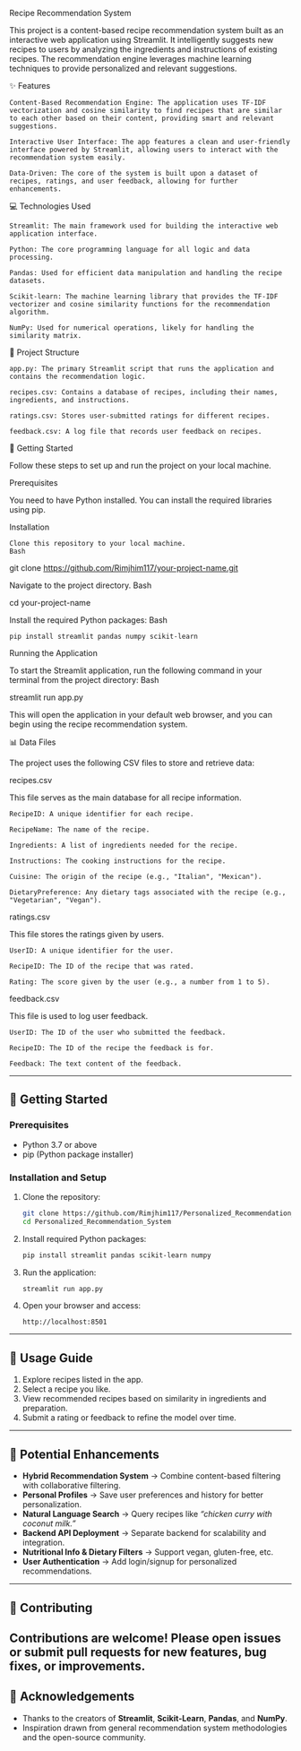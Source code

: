 Recipe Recommendation System

This project is a content-based recipe recommendation system built as an interactive web application using Streamlit. It intelligently suggests new recipes to users by analyzing the ingredients and instructions of existing recipes. The recommendation engine leverages machine learning techniques to provide personalized and relevant suggestions.

✨ Features

    Content-Based Recommendation Engine: The application uses TF-IDF vectorization and cosine similarity to find recipes that are similar to each other based on their content, providing smart and relevant suggestions.

    Interactive User Interface: The app features a clean and user-friendly interface powered by Streamlit, allowing users to interact with the recommendation system easily.

    Data-Driven: The core of the system is built upon a dataset of recipes, ratings, and user feedback, allowing for further enhancements.

💻 Technologies Used

    Streamlit: The main framework used for building the interactive web application interface.

    Python: The core programming language for all logic and data processing.

    Pandas: Used for efficient data manipulation and handling the recipe datasets.

    Scikit-learn: The machine learning library that provides the TF-IDF vectorizer and cosine similarity functions for the recommendation algorithm.

    NumPy: Used for numerical operations, likely for handling the similarity matrix.

📂 Project Structure

    app.py: The primary Streamlit script that runs the application and contains the recommendation logic.

    recipes.csv: Contains a database of recipes, including their names, ingredients, and instructions.

    ratings.csv: Stores user-submitted ratings for different recipes.

    feedback.csv: A log file that records user feedback on recipes.

🚀 Getting Started

Follow these steps to set up and run the project on your local machine.

Prerequisites

You need to have Python installed. You can install the required libraries using pip.

Installation

    Clone this repository to your local machine.
    Bash

git clone https://github.com/Rimjhim117/your-project-name.git

Navigate to the project directory.
Bash

cd your-project-name

Install the required Python packages:
Bash

    pip install streamlit pandas numpy scikit-learn

Running the Application

To start the Streamlit application, run the following command in your terminal from the project directory:
Bash

streamlit run app.py

This will open the application in your default web browser, and you can begin using the recipe recommendation system.

📊 Data Files

The project uses the following CSV files to store and retrieve data:

recipes.csv

This file serves as the main database for all recipe information.

    RecipeID: A unique identifier for each recipe.

    RecipeName: The name of the recipe.

    Ingredients: A list of ingredients needed for the recipe.

    Instructions: The cooking instructions for the recipe.

    Cuisine: The origin of the recipe (e.g., "Italian", "Mexican").

    DietaryPreference: Any dietary tags associated with the recipe (e.g., "Vegetarian", "Vegan").

ratings.csv

This file stores the ratings given by users.

    UserID: A unique identifier for the user.

    RecipeID: The ID of the recipe that was rated.

    Rating: The score given by the user (e.g., a number from 1 to 5).

feedback.csv

This file is used to log user feedback.

    UserID: The ID of the user who submitted the feedback.

    RecipeID: The ID of the recipe the feedback is for.

    Feedback: The text content of the feedback.

---

## 🚀 Getting Started

### Prerequisites
- Python 3.7 or above
- pip (Python package installer)

### Installation and Setup

1. Clone the repository:
    ```bash
    git clone https://github.com/Rimjhim117/Personalized_Recommendation_System.git
    cd Personalized_Recommendation_System
    ```

2. Install required Python packages:
    ```bash
    pip install streamlit pandas scikit-learn numpy
    ```

3. Run the application:
    ```bash
    streamlit run app.py
    ```

4. Open your browser and access:
    ```
    http://localhost:8501
    ```

---

## 📖 Usage Guide

1. Explore recipes listed in the app.  
2. Select a recipe you like.  
3. View recommended recipes based on similarity in ingredients and preparation.  
4. Submit a rating or feedback to refine the model over time.  

---

## 🔮 Potential Enhancements

- **Hybrid Recommendation System** → Combine content-based filtering with collaborative filtering.  
- **Personal Profiles** → Save user preferences and history for better personalization.  
- **Natural Language Search** → Query recipes like *“chicken curry with coconut milk.”*  
- **Backend API Deployment** → Separate backend for scalability and integration.  
- **Nutritional Info & Dietary Filters** → Support vegan, gluten-free, etc.  
- **User Authentication** → Add login/signup for personalized recommendations.  

---

## 🤝 Contributing

Contributions are welcome! Please open issues or submit pull requests for new features, bug fixes, or improvements.
---

## 🙌 Acknowledgements

- Thanks to the creators of **Streamlit**, **Scikit-Learn**, **Pandas**, and **NumPy**.  
- Inspiration drawn from general recommendation system methodologies and the open-source community.


